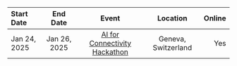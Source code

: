 | Start Date | End Date | Event | Location | Online |
| :---       | :----:   | :----: |  :----: |  ---: |
| Jan 24, 2025 | Jan 26, 2025|  [AI for Connectivity Hackathon](https://lablab.ai/event/ai-for-connectivity-hackathon) | Geneva, Switzerland | Yes |

